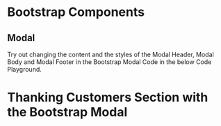 # Bootstrap Components

## Modal

Try out changing the content and the styles of the Modal Header, Modal Body and Modal Footer in the Bootstrap Modal Code in the below Code Playground.

# Thanking Customers Section with the Bootstrap Modal
